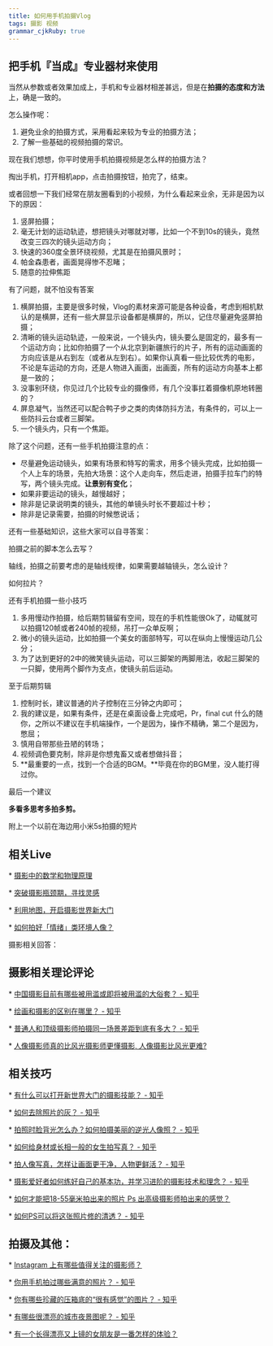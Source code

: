 ```yaml
---
title: 如何用手机拍摄Vlog
tags: 摄影 视频 
grammar_cjkRuby: true
---
```


## **把手机『当成』专业器材来使用**

当然从参数或者效果加成上，手机和专业器材相差甚远，但是在**拍摄的态度和方法**上，确是一致的。

怎么操作呢：

1. 避免业余的拍摄方式，采用看起来较为专业的拍摄方法；
2. 了解一些基础的视频拍摄的常识。

现在我们想想，你平时使用手机拍摄视频是怎么样的拍摄方法？

掏出手机，打开相机app，点击拍摄按钮，拍完了，结束。

或者回想一下我们经常在朋友圈看到的小视频，为什么看起来业余，无非是因为以下的原因：

1. 竖屏拍摄；
2. 毫无计划的运动轨迹，想把镜头对哪就对哪，比如一个不到10s的镜头，竟然改变三四次的镜头运动方向；
3. 快速的360度全景环绕视频，尤其是在拍摄风景时；
4. 帕金森患者，画面晃得惨不忍睹；
5. 随意的拉伸焦距

有了问题，就不怕没有答案

1. 横屏拍摄，主要是很多时候，Vlog的素材来源可能是各种设备，考虑到相机默认的是横屏，还有一些大屏显示设备都是横屏的，所以，记住尽量避免竖屏拍摄；
2. 清晰的镜头运动轨迹，一般来说，一个镜头内，镜头要么是固定的，最多有一个运动方向；比如你拍摄了一个从北京到新疆旅行的片子，所有的运动画面的方向应该是从右到左（或者从左到右）。如果你认真看一些比较优秀的电影，不论是车运动的方向，还是人物进入画面，出画面，所有的运动方向基本上都是一致的；
3. 没事别环绕，你见过几个比较专业的摄像师，有几个没事扛着摄像机原地转圈的？
4. 屏息凝气，当然还可以配合鸭子步之类的肉体防抖方法，有条件的，可以上一些防抖云台或者三脚架。
5. 一个镜头内，只有一个焦距。

除了这个问题，还有一些手机拍摄注意的点：

- 尽量避免运动镜头，如果有场景和特写的需求，用多个镜头完成，比如拍摄一个人上车的场景，先拍大场景：这个人走向车，然后走进，拍摄手拉车门的特写，两个镜头完成。**让景别有变化**；
- 如果非要运动的镜头，越慢越好；
- 除非是记录说明类的镜头，其他的单镜头时长不要超过十秒；
- 除非是记录需要，拍摄的时候憋说话；

还有一些基础知识，这些大家可以自寻答案：

拍摄之前的脚本怎么去写？

轴线，拍摄之前要考虑的是轴线规律，如果需要越轴镜头，怎么设计？

如何拉片？

还有手机拍摄一些小技巧

1. 多用慢动作拍摄，给后期剪辑留有空间，现在的手机性能很Ok了，动辄就可以拍摄120帧或者240帧的视频，吊打一众单反啊；
2. 微小的镜头运动，比如拍摄一个美女的面部特写，可以在纵向上慢慢运动几公分；
3. 为了达到更好的2中的微笑镜头运动，可以三脚架的两脚用法，收起三脚架的一只脚，使用两个脚作为支点，使镜头前后运动。

至于后期剪辑

1. 控制时长，建议普通的片子控制在三分钟之内即可；
2. 我的建议是，如果有条件，还是在桌面设备上完成吧，Pr，final cut 什么的随你，之所以不建议在手机端操作，一个是因为，操作不精确，第二个是因为，憋屈；
3. 慎用自带那些丑陋的转场；
4. 视频调色要克制，除非是你想鬼畜又或者想做抖音；
5. **最重要的一点，找到一个合适的BGM。**毕竟在你的BGM里，没人能打得过你。

最后一个建议

**多看多思考多拍多剪。**

附上一个以前在海边用小米5s拍摄的短片





## 相关Live

\* [摄影中的数学和物理原理](https://www.zhihu.com/lives/840885244579151872)

\* [突破摄影瓶颈期，寻找灵感](https://www.zhihu.com/lives/830019074422628352)

\* [利用地图，开启摄影世界新大门](https://www.zhihu.com/lives/813018006153236480)

\* [如何拍好「情绪」类环境人像？](https://www.zhihu.com/lives/797098040476446720)

摄影相关回答：

## 摄影相关理论评论

\* [中国摄影目前有哪些被用滥或即将被用滥的大俗套？ - 知乎](https://www.zhihu.com/question/33957220/answer/57851674)

\* [绘画和摄影的区别在哪里？ - 知乎](https://www.zhihu.com/question/32178079/answer/61292745)

\* [普通人和顶级摄影师拍摄同一场景差距到底有多大？ - 知乎](https://www.zhihu.com/question/55725081/answer/146349639)

\* [人像摄影师真的比风光摄影师更懂摄影, 人像摄影比风光更难?](https://www.zhihu.com/question/42954091/answer/162619454)

## 相关技巧

\* [有什么可以打开新世界大门的摄影技能？ - 知乎](https://www.zhihu.com/question/33602523/answer/59805884)

\* [如何去除照片的灰？ - 知乎](https://www.zhihu.com/question/56982472/answer/151599074)

\* [拍照时脸背光怎么办？如何拍摄美丽的逆光人像照？ - 知乎](https://www.zhihu.com/question/19667155/answer/48339442)

\* [如何给身材或长相一般的女生拍写真？ - 知乎](https://www.zhihu.com/question/22731664/answer/45511521)

\* [拍人像写真，怎样让画面更干净，人物更鲜活？ - 知乎](https://www.zhihu.com/question/49866423/answer/122073463) 

\* [摄影爱好者如何练好自己的基本功，并学习进阶的摄影技术和理念？ - 知乎](https://www.zhihu.com/question/25920135/answer/72520345)

\* [如何才能把18-55毫米拍出来的照片 Ps 出高级摄影师拍出来的感觉？](https://www.zhihu.com/question/53040245/answer/133605228)

\* [如何PS可以将这张照片修的清透？ - 知乎](https://www.zhihu.com/question/35863917/answer/64910256)

## 拍摄及其他：

\* [Instagram 上有哪些值得关注的摄影师？](https://www.zhihu.com/question/19929131/answer/153706796)

\* [你用手机拍过哪些满意的照片？ - 知乎](https://www.zhihu.com/question/35586343/answer/64994973)

\* [你有哪些珍藏的压箱底的“很有感觉”的图片？ - 知乎](https://www.zhihu.com/question/27751840/answer/51956641)

\* [有哪些很漂亮的城市夜景图呢？ - 知乎](https://www.zhihu.com/question/39121351/answer/150664875)

\* [有一个长得漂亮又上镜的女朋友是一番怎样的体验？](https://www.zhihu.com/question/62662438/answer/204901615)